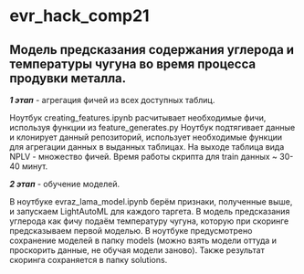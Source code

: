 # evr_hack_comp21

## Модель предсказания содержания углерода и температуры чугуна во время процесса продувки металла.

***1 этап*** - агрегация фичей из всех доступных таблиц. 

Ноутбук creating_features.ipynb расчитывает необходимые фичи, используя функции из feature_generates.py
Ноутбук подтягивает данные и клонирует данный репозиторий, использует необходимые функции для агрегации данных в выданных таблицах.
На выходе таблица вида NPLV - множество фичей.
Время работы скрипта для train данных ~ 30-40 минут.

***2 этап*** - обучение моделей.

В ноутбуке evraz_lama_model.ipynb берём признаки, полученные выше, и запускаем LightAutoML для каждого таргета.
В модель предсказания углерода как фичу подаём температуру чугуна, которую при скоринге предсказываем первой моделью.
В ноутбуке предусмотрено сохранение моделей в папку models (можно взять модели оттуда и проскорить данные, не обучая модели заново).
Также результат скоринга сохраняется в папку solutions.
